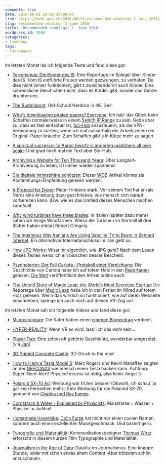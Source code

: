 ```yaml
---
comments: true
date: 2016-06-01 19:00:35+00:00
link: https://habi.gna.ch/2016/06/01/recommended-readings-1-june-2016/
slug: recommended-readings-1-june-2016
title: 'Recommended readings: 1. June 2016'
wordpress_id: 4506
categories:
- linkdump
tags:
- instapaper
---
```


Im letzten Monat las ich folgende Texte und fand diese gut:





  * [Terrorismus: Die Kinder des IS](http://www.spiegel.de/spiegel/print/d-144021688.html): Eine Reportage im Spiegel über Kinder des IS. Vom IS entführte Frauen werden gezwungen, zu verhüten. Da dies nicht immer funktioniert, gibt's zwischendurch auch Kinder. Eine schreckliche Geschichte (nicht, dass es Kinder gibt, sonder das Ganze drumherum).


  * [The Buddhabrot](https://benedikt-bitterli.me/buddhabrot/): Old-School Nerdism in 4K. Geil!


  * [Who's downloading pirated papers? Everyone](http://www.sciencemag.org/news/2016/04/whos-downloading-pirated-papers-everyone): Ich hab' das Glück beim Schaffen normalerweise in einem [Switch IP Range](http://www.switch.ch/de/services/network/) zu sein. Gebe aber zu, dass es fast einfacher ist, [Sci-Hub](http://sci-hub.cc/) anzusteuern, als die VPN-Verbindung zu starten, wenn ich mal ausserhalb der Arbeitszeiten ein Original-Paper brauche. Zum Schaffen gibt's in Kürze mehr zu sagen.


  * [A spiritual successor to Aaron Swartz is angering publishers all over again](http://arstechnica.com/tech-policy/2016/04/a-spiritual-successor-to-aaron-swartz-is-angering-publishers-all-over-again/): Und grad noch mal ein Text über Sci-Hub.


  * [Archiving a Website for Ten Thousand Years](http://www.theatlantic.com/technology/archive/2016/05/archiving-a-website-for-ten-thousand-years/482385/): Über Langzeit-Archivierung zu lesen, ist immer wieder spannend.


  * [Die digitale Intimsphäre schützen](http://www.woz.ch/-6c81): Dieser [WOZ](http://www.woz.ch/)-Artikel könnte als Abstimmungs-Empfehlung gelesen werden.


  * [A Protocol for Dying](http://hintjens.com/blog:115): Pieter Hintjens starb. Vor seinem Tod hat er (als Nerd) eine Anleitung dazu geschrieben, wie mensch sich darauf vorbereiten kann. Bzw. wie es das Umfeld dieses Menschen machen kann/soll.


  * [Why wind turbines have three blades](http://www.cringely.com/2016/05/06/15262/): In Italien (später dazu mehr) sahen wir einige Windfarmen. Wieso die Turbinen im Normalfall drei Blätter haben erklärt Robert Cringely.


  * [The Ingenious Way Iranians Are Using Satellite TV to Beam in Banned Internet](https://www.wired.com/2016/04/ingenious-way-iranians-using-satellite-tv-beam-banned-data/): Ein _alternativer_ Internetanschluss im Iran geht so.


  * [How JPG Works](https://medium.freecodecamp.com/how-jpg-works-a4dbd2316f35?gi=6e81533b03ee): Wisst ihr eigentlich, wie JPG geht? Nach dem Lesen dieses Textes weiss ich ein bisschen besser Bescheid.


  * [Psychoterror: Der Fall Carlota - Protokoll einer Vernichtung](http://www.welt.de/vermischtes/article154492971/Der-Fall-Carlota-Protokoll-einer-Vernichtung.html): Die Geschichte von Carlota habe ich auf totem Holz in den [Reportagen](http://reportagen.com/content/carlota) gelesen. [Die Welt](http://www.welt.de) veröffentlicht den Artikel online auch.


  * [The Untold Story of Magic Leap, the World’s Most Secretive Startup](http://www.wired.com/2016/04/magic-leap-vr/): Die Reportage über [Magic Leap](https://www.magicleap.com/) habe ich in den Ferien im Wired auf totem Holz gelesen. Wenn das wirklich so funktioniert, wie auf deren Webseite beschrieben, springe ich auch noch auf diesen VR-Zug auf.



Im letzten Monat sah ich folgende Videos und fand diese gut:



  * [Microsculpture](https://vimeo.com/157712307): Die Käfer haben einen [eigenen Blogeintrag](http://wp.me/p4u1r-1aD) verdient.


  * [HYPER-REALITY](https://vimeo.com/166807261): Wenn VR so wird, lass' ich das wohl sein...


  * [Player Two](https://vimeo.com/162531355): Eine schon oft gehörte Geschichte, wunderbar umgesetzt. [via [Jan](https://pieceoplastic.com/index.php/7242/ruff-linkage-201617/)]


  * [3D Printed Concrete Castle](https://www.youtube.com/watch?v=DQ5Elbvvr1M): 3D-Druck to the max!


  * [How to Hack a Tesla Model S](https://www.youtube.com/watch?v=KX_0c9R4Fng): Marc Rogers und Kevin Mahaffey zeigten an der [DEFCON23](https://www.defcon.org/) wie mensch einen Tesla hacken kann. Achtung: Super-Nerd-Alert! _Physical access_ ist nötig, also keine Angst :)


  * [Polaroid SX-70 Ad](https://www.youtube.com/watch?v=5jaiq_ZZ_eM): Werbung war früher besser! (Obwohl, ich schau' ja gar kein Fernsehen mehr.) Eine Werbung für die Polaroid SX-70, gemacht von [Charles und Ray Eames](http://www.eamesoffice.com/eames-office/charles-and-ray/)


  * [Cornstarch & Water - Explained by Physicists](https://www.youtube.com/watch?v=JGfynrsdaV0): Maisstärke + Wasser + Physiker = Judihui!


  * [Homemade Hoverbike](https://www.youtube.com/watch?v=soxxPyaAT1k): [Colin Furze](https://www.youtube.com/colinfurze) hat nicht nur einen coolen Namen, sondern auch einen exzellenten Musikgeschmack. Und bastelt gern.


  * [Typografie und Materialität](https://www.youtube.com/watch?v=5l45xxPo-CY): Kommunikationsdesigner [Thomas Wirtz](http://www.thomaswirtz.net/) erforscht in diesem kurzen Film Typographie und Materialität.


  * [Journalism in the Age of Data](https://vimeo.com/14777910): DataViz im Journalismus. Eine knappe Stunde, leider mit schon etwas altem Content. Aber trötzdem schön anzuschauen.


